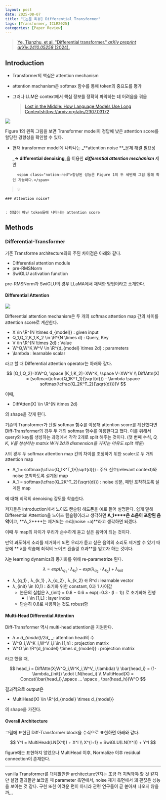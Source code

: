 ```yaml
---
layout: post
date: 2025-08-07
title: "[논문 리뷰] Differential Transformer"
tags: [Transformer, ICLR2025]
categories: [Paper Review]
---
```


> [Ye, Tianzhu, et al. "Differential transformer." ](https://arxiv.org/abs/2410.05258)[_arXiv preprint arXiv:2410.05258_](https://arxiv.org/abs/2410.05258)[ (2024).](https://arxiv.org/abs/2410.05258)



## Introduction

- Transformer의 핵심은 attention mechanism
- attention machanism은 softmax 함수를 통해 token의 중요도를 평가
- 그러나 LLM은 context에서 핵심 정보를 정확히 파악하는 데 어려움을 겪음

	> [Lost in the Middle: How Language Models Use Long Contextshttps://arxiv.org/abs/2307.03172](https://arxiv.org/abs/2307.03172)


![](https://prod-files-secure.s3.us-west-2.amazonaws.com/542b861c-36a8-4051-84e5-8804b6728dba/9083ea56-691a-4752-ae26-47f403431ac8/image.png?X-Amz-Algorithm=AWS4-HMAC-SHA256&X-Amz-Content-Sha256=UNSIGNED-PAYLOAD&X-Amz-Credential=ASIAZI2LB466YEYON5AL%2F20250816%2Fus-west-2%2Fs3%2Faws4_request&X-Amz-Date=20250816T230046Z&X-Amz-Expires=3600&X-Amz-Security-Token=IQoJb3JpZ2luX2VjEDcaCXVzLXdlc3QtMiJIMEYCIQClR%2BxVUJbMtkFGCnJa8BuZmCrreGvN199A7tMNxukM0AIhAKu0KbXSmu8OMsFR2%2FjJEbPGdYFcacbQ8El31xXZfZTiKogECID%2F%2F%2F%2F%2F%2F%2F%2F%2F%2FwEQABoMNjM3NDIzMTgzODA1Igx7OjwMYbW2nYuUDBYq3AMcD1vLxcEbFDvNKlkBYzrnrgZsOn937tW1wpmJ%2FJW6IzClHM77mWZ7Tmryd5mYzaFBTMXLWSrmoMr9Op7P6k5SpIzcRr49gBfmy9RPp9rNddEs52YJvGXd9BHUhG%2FBaaff%2FJjMwjPuPXTEcPUL4mA6%2FoLn%2FNoIY80qxceZjPQd41gpBtJuTdy1O14HZS7bZUOVpECexQJiTGG%2ByiHjGp%2Fr7dlH1s%2BulekV5ajDT5ZE35vnGJTawlK4oJ4NZ%2Bk0OEwddq56l4JWzG2IsDDj%2BtYUqnJVcy8K901n3QEelMwu2NwgKWXSJeHro1CbwVxqybwE%2BHEzqozqP2lGfZyDalVaRti2SouZgz11sab3gOnjBbNAGazCjJehEAb%2BF%2F0aFggtAmf8E7fv7RE2yhCcE2qFSLzJeKKSbJOmXdBKP6fpw4gsDuwfUdrih6D%2F9KG8OqomfpqCYvwtbGdoArARXykMVsCAV%2BdUPWaeKDU1R%2BrovhU3GzC%2Fv9VlsaKSV6yzCoG2JRIEOl34Kp5DDqvc0clxXV0i5Mho%2Fq8p5fFZF%2BkfBPkouzzGamzltrYqjTSp5ywdhH%2FMStdxy4jdvoL88khwXBxRYxNUFNed6ZoqaQhXBaPEo1OKUrP%2FcxY8jDD3j4TFBjqkATEUyC0d5DJA58qwogLy2EJy5mqb3sSf%2FJ%2B9jtNkS3rSbHol88ZlyIfxjkdb0fX2Q75J5wxuhzgq3u3KC87ByrYgd87waQIc8Y1oEqpuRuCHGXEXCrPmQKotTIEf5zCAHL6VwoHe3Bihvsi9AKTVgCetSn3Z9uAtmNPHxVjJeq4jFCfIBeEzHmCyCj6tthSOTdIA5Vdu4%2FUjHaLAygy2hahdlQk%2B&X-Amz-Signature=7f8953b49d4387e9d63459ed08059cbef127779c1a4deebe62ff699841a4b22b&X-Amz-SignedHeaders=host&x-amz-checksum-mode=ENABLED&x-id=GetObject)


Figure 1의 왼쪽 그림을 보면 Transformer model이 정답에 낮은 attention score를 할당한 경향성을 확인할 수 있다.

- 현재 transformer model에 나타나는 _**attention noise **_문제 해결 필요성

	_**→ differential denoising**_을 이용한 _**differential attention mechanism**_ 제안


		<span class="notion-red">향상된 성능은 Figure 1의 두 세번째 그림 통해 확인 가능하다.</span>


> 💡 


	### Attention noise?


	: 정답이 아닌 token들에 나타나는 attention score



## Methods



### Differential-Transformer


기존 Transforme architecture와의 주된 차이점은 아래와 같다.

- Differential attention module
- pre-RMSNorm
- SwiGLU activation function

pre-RMSNorm과 SwiGLU의 경우 LLaMA에서 채택한 방법이라고 소개한다.



#### Differential Attention


![](https://prod-files-secure.s3.us-west-2.amazonaws.com/542b861c-36a8-4051-84e5-8804b6728dba/116d70b2-1963-4810-9167-f4c7d8a06e8f/image.png?X-Amz-Algorithm=AWS4-HMAC-SHA256&X-Amz-Content-Sha256=UNSIGNED-PAYLOAD&X-Amz-Credential=ASIAZI2LB466YEYON5AL%2F20250816%2Fus-west-2%2Fs3%2Faws4_request&X-Amz-Date=20250816T230046Z&X-Amz-Expires=3600&X-Amz-Security-Token=IQoJb3JpZ2luX2VjEDcaCXVzLXdlc3QtMiJIMEYCIQClR%2BxVUJbMtkFGCnJa8BuZmCrreGvN199A7tMNxukM0AIhAKu0KbXSmu8OMsFR2%2FjJEbPGdYFcacbQ8El31xXZfZTiKogECID%2F%2F%2F%2F%2F%2F%2F%2F%2F%2FwEQABoMNjM3NDIzMTgzODA1Igx7OjwMYbW2nYuUDBYq3AMcD1vLxcEbFDvNKlkBYzrnrgZsOn937tW1wpmJ%2FJW6IzClHM77mWZ7Tmryd5mYzaFBTMXLWSrmoMr9Op7P6k5SpIzcRr49gBfmy9RPp9rNddEs52YJvGXd9BHUhG%2FBaaff%2FJjMwjPuPXTEcPUL4mA6%2FoLn%2FNoIY80qxceZjPQd41gpBtJuTdy1O14HZS7bZUOVpECexQJiTGG%2ByiHjGp%2Fr7dlH1s%2BulekV5ajDT5ZE35vnGJTawlK4oJ4NZ%2Bk0OEwddq56l4JWzG2IsDDj%2BtYUqnJVcy8K901n3QEelMwu2NwgKWXSJeHro1CbwVxqybwE%2BHEzqozqP2lGfZyDalVaRti2SouZgz11sab3gOnjBbNAGazCjJehEAb%2BF%2F0aFggtAmf8E7fv7RE2yhCcE2qFSLzJeKKSbJOmXdBKP6fpw4gsDuwfUdrih6D%2F9KG8OqomfpqCYvwtbGdoArARXykMVsCAV%2BdUPWaeKDU1R%2BrovhU3GzC%2Fv9VlsaKSV6yzCoG2JRIEOl34Kp5DDqvc0clxXV0i5Mho%2Fq8p5fFZF%2BkfBPkouzzGamzltrYqjTSp5ywdhH%2FMStdxy4jdvoL88khwXBxRYxNUFNed6ZoqaQhXBaPEo1OKUrP%2FcxY8jDD3j4TFBjqkATEUyC0d5DJA58qwogLy2EJy5mqb3sSf%2FJ%2B9jtNkS3rSbHol88ZlyIfxjkdb0fX2Q75J5wxuhzgq3u3KC87ByrYgd87waQIc8Y1oEqpuRuCHGXEXCrPmQKotTIEf5zCAHL6VwoHe3Bihvsi9AKTVgCetSn3Z9uAtmNPHxVjJeq4jFCfIBeEzHmCyCj6tthSOTdIA5Vdu4%2FUjHaLAygy2hahdlQk%2B&X-Amz-Signature=2f13be3951a4373b1fe5bc315a297fe22f78dc7ad9ea81de955252ab5941b864&X-Amz-SignedHeaders=host&x-amz-checksum-mode=ENABLED&x-id=GetObject)


Differential attention mechanism은 두 개의 softmax attention map 간의 차이를 attention score로 계산한다.

- X \in \R^{N \times d\_{model}} : given input
- Q\_1,Q\_2,K\_1,K\_2 \in \R^{N \times d} : Query, Key
- V \in \R^{N \times 2d} : Value
- W^Q,W^K,W^V \in \R^{d\_{model} \times 2d} : parameters
- \lambda : learnable scalar

라고 할 때 Differential attention operator는 아래와 같다.


$$
[Q_1;Q_2]=XW^Q, \space [K_1;K_2]=XW^K, \space V=XW^V \\
DiffAttn(X) = (softmax(\cfrac{Q_1K^T_1}{\sqrt{d}}) - \lambda \space softmax(\cfrac{Q_2K^T_2}{\sqrt{d}}))V
$$


이때,

- DiffAtten(X) \in \R^{N \times 2d}

의 shape을 갖게 된다.


기존의 Transformer가 단일 softmax 함수를 이용해 attention score를 계산했다면 Diff-Transformer의 경우 두 개의 softmax 함수를 이용한다고 했다. 이를 위해서 query와 key를 생성하는 과정에서 각각 2개로 split 해주는 것이다. <span class="notion-red">(첫 번째 수식, </span><span class="notion-red">_Q, K, V를 생성하는 matrix W가 2d의 dismension을 가지는 이유도 split 때문_</span><span class="notion-red">)</span>


 λ의 경우 두 softmax attention map 간의 차이를 조정하기 위한 scaler로 두 개의 attention map

- A\_1 = softmax(\cfrac{Q\_1K^T\_1}{\sqrt{d}}) : 주요 신호(relevant context)와 noise 포착하도록 설계된 map
- A\_1 = softmax(\cfrac{Q\_2K^T\_2}{\sqrt{d}}) : noise 성분, 패턴 포착하도록 설계된 map 

에 대해 최적의 denoising 강도를 학습한다.


저자들은 introduction에서 노이즈 캔슬링 헤드폰을 예로 들어 설명한다. 쉽게 말해 Differential Attention을 노이즈 캔슬링이라고 생각하면 **A\_1****은 소음이 포함된 음악**이고, **A\_2****는 제거되는 소리(noise +a)**라고 생각하면 되겠다. 


이때 두 map의 차이가 우리가 순수하게 듣고 싶은 음악이 되는 것이다. 


만약 과도하게 소리를 제거하게 되면 우리가 듣고 싶은 음악의 소리도 제거할 수 있기 때문에 ** λ를 학습해 최적의 노이즈 캔슬링 효과**를 얻고자 하는 것이다.


λ는 learning dynamics와 동기화를 위해 re-parametrize 된다.


$$
\lambda = exp(\lambda_{q_1} \cdot \lambda_{k_1}) - exp(\lambda_{q_2} \cdot \lambda_{k_2}) + \lambda_{init}
$$

- λ\_{q\_1} , λ\_{k\_1} , λ\_{q\_2} , λ\_{k\_2} ∈ R^d : learnable vector
- λ\_{init} \in (0,1) : 초기화 위한 constant, 0과 1 사이값
	- 논문의 실험은 λ\_{init} = 0.8 − 0.6 × exp(−0.3 · (l − 1)) 로 초기화해 진행
		- l \in [1,L] : layer index
	- 단순히 0.8로 사용하는 것도 robust함


#### **Multi-Head Differential Attention**


Diff-Transformer 역시 multi-head attention을 지원한다.

- _h = d\_{model}/2d__ _: attention head의 수
- W^Q\_i,W^K\_i,W^V\_i,i \in [1,h] : projection matrix
- W^O \in \R^{d\_{model} \times d\_{model}} : projection matrix

라고 했을 때,


$$
head_i = DiffAttn(X;W^Q_i,W^K_i,W^V_i,\lambda) \\
\bar{head_i} = (1-\lambda_{init}) \cdot LN(head_i) \\
MultiHead(X) = Concat(\bar{head_i},\space ... \space , \bar{head_h})W^O
$$


결과적으로 output은

- MultiHead(X) \in \R^{d\_{model} \times d\_{model}}

의 shape을 가진다.



#### Overall Architecture


그림에 표현된 Diff-Transformer block을 수식으로 표현하면 아래와 같다.


$$
Y^l = MultiHead(LN(X^l)) + X^l \\
X^{l+1} = SwiGLU(LN(Y^l)) + Y^l
$$


figure에는 표현하지 않았으나 MultiHead 이후, Normalize 이후 residual connection이 존재한다.


---


vanilla Transformer를 대체할만한 architecture인지는 조금 더 지켜봐야 할 것 같지만 실험 결과들만 보았을 때 parameter 측면에서, noise 제거 측면에서 꽤 괜찮은 성능을 보이는 것 같다. 구현 또한 어려운 편이 아니라 관련 연구들이 곧 쏟아져 나오지 않을까,,,

